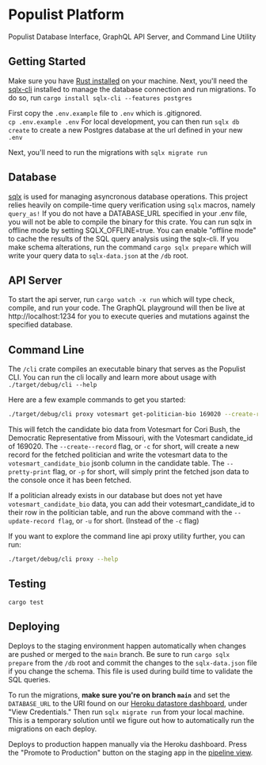 # Populist Platform

Populist Database Interface, GraphQL API Server, and Command Line Utility

## Getting Started

Make sure you have [Rust installed] on your machine. Next, you'll need the [sqlx-cli] installed to manage the database connection and run migrations. To do so, run `cargo install sqlx-cli --features postgres`

First copy the `.env.example` file to `.env` which is .gitignored.  
`cp .env.example .env` For local development, you can then run `sqlx db create` to create a new Postgres database at the url defined in your new `.env`

Next, you'll need to run the migrations with `sqlx migrate run`

## Database

[sqlx] is used for managing asyncronous database operations. This project relies heavily on compile-time query verification using `sqlx` macros, namely `query_as!` If you do not have a DATABASE_URL specified in your .env file, you will not be able to compile the binary for this crate. You can run sqlx in offline mode by setting SQLX_OFFLINE=true. You can enable "offline mode" to cache the results of the SQL query analysis using the sqlx-cli. If you make schema alterations, run the command `cargo sqlx prepare` which will write your query data to `sqlx-data.json` at the `/db` root.

## API Server

To start the api server, run `cargo watch -x run` which will type check, compile, and run your code. The GraphQL playground will then be live at http://localhost:1234 for you to execute queries and mutations against the specified database.

## Command Line

The `/cli` crate compiles an executable binary that serves as the Populist CLI. You can run the cli locally and learn more about usage with `./target/debug/cli --help`

Here are a few example commands to get you started:

```bash
./target/debug/cli proxy votesmart get-politician-bio 169020 --create-record --pretty-print
```

This will fetch the candidate bio data from Votesmart for Cori Bush, the Democratic Representative from Missouri, with the Votesmart candidate_id of 169020. The `--create--record` flag, or `-c` for short, will create a new record for the fetched politician and write the votesmart data to the `votesmart_candidate_bio` jsonb column in the candidate table. The `--pretty-print` flag, or `-p` for short, will simply print the fetched json data to the console once it has been fetched.

If a politician already exists in our database but does not yet have `votesmart_candidate_bio` data, you can add their votesmart_candidate_id to their row in the politician table, and run the above command with the `--update-record flag`, or `-u` for short. (Instead of the `-c` flag)

If you want to explore the command line api proxy utility further, you can run:

```bash
./target/debug/cli proxy --help
```

## Testing

`cargo test`

## Deploying

Deploys to the staging environment happen automatically when changes are pushed or merged to the `main` branch. Be sure to run `cargo sqlx prepare` from the `/db` root and commit the changes to the `sqlx-data.json` file if you change the schema. This file is used during build time to validate the SQL queries.

To run the migrations, **make sure you're on branch `main`** and set the `DATABASE_URL` to the URI found on our [Heroku datastore dashboard], under "View Credentials." Then run `sqlx migrate run` from your local machine. This is a temporary solution until we figure out how to automatically run the migrations on each deploy.

Deploys to production happen manually via the Heroku dashboard. Press the "Promote to Production" button on the staging app in the [pipeline view].

[rust installed]: https://www.rust-lang.org/tools/install
[sqlx-cli]: https://crates.io/crates/sqlx-cli
[sqlx]: https://crates.io/crates/sqlx
[heroku datastore dashboard]: https://data.heroku.com/datastores/35cb347f-6fb1-488f-8f21-02bbd726f5a8#administration
[pipeline view]: https://dashboard.heroku.com/pipelines/3ce13ae5-d2aa-4522-b513-3b3ba0e6f179
